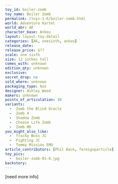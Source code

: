 ```yaml
---
toy_id: boiler-zomb
toy_name: Boiler Zomb
permalink: /toys-1-6/boiler-zomb.html
world: Adventure Kartel
world_abr: AK
character_base: Ankou
layout: layout-toy-detail
categories: [AK, onesixth, ankou]
release_date: 
release_price: $??
scale: one sixth
size: 12 inches tall
comes_with: unknown
edition_qty: unknown
exclusive:
secret_drop: no
sold_where: unknown
packaging_type: box
designer: Ashley Wood
makers: unknown
points_of_articulation: 30
variants: 
  -  Zomb the Blind Oracle
  -  Zomb 4
  -  Shadow Zomb
  -  Choose Life Zomb
  -  Zomb MD
you_might_also_like:
  -  Tracky Boss JC
  -  Fighting JC
  -  Tommy Mission EMO
article_contributors: [Phil Back, foreignparticle]
toy_pics:
  -  boiler-zomb-01-6.jpg
backstory:
---
```



[need more info]